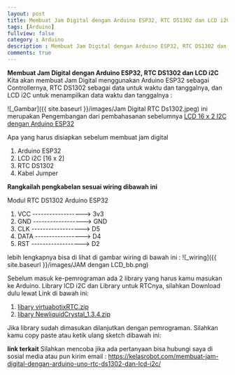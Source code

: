 ```yaml
---
layout: post
title: Membuat Jam Digital dengan Arduino ESP32, RTC DS1302 dan LCD i2C
tags: [Arduino]
fullview: false
category : Arduino
description : Membuat Jam Digital dengan Arduino ESP32, RTC DS1302 dan LCD i2C
comments: true
---
```

**Membuat Jam Digital dengan Arduino ESP32, RTC DS1302 dan LCD i2C**
Kita akan membuat Jam Digital menggunakan Arduino ESP32 sebagai Controllernya, RTC DS1302 sebagai data untuk waktu dan tanggalnya, dan LCD i2C untuk menampilkan data waktu dan tanggalnya :

![_Gambar]({{ site.baseurl }}/images/Jam Digital RTC Ds1302.jpeg)
ini merupakan Pengembangan dari pembahasanan sebelumnya
<a href="https://wanwanvm.github.io/lcd-pada-arduino-esp32/">LCD 16 x 2 I2C dengan Arduino ESP32</a>

Apa yang harus disiapkan sebelum membuat jam digital
1. Arduino ESP32
2. LCD i2C [16 x 2]
3. RTC DS1302
4. Kabel Jumper

**Rangkailah pengkabelan sesuai wiring dibawah ini**

Modul RTC DS1302          Arduino ESP32
1. VCC ------------------> 3v3
2. GND ------------------> GND
3. CLK ------------------> D5
4. DATA -----------------> D4
5. RST ------------------> D2

lebih lengkapnya bisa di lihat di gambar wiring di bawah ini :
![_wiring]({{ site.baseurl }}/images/JAM dengan LCD_bb.png)


Sebelum masuk ke-pemrograman ada 2 library yang harus kamu masukan ke Arduino. Library lCD i2C dan Library untuk RTCnya, silahkan Download dulu lewat Link di bawah ini:
1. <a href="https://www.dropbox.com/s/abagili6xb7xutj/virtuabotixRTC.zip?dl=0">libary virtuabotixRTC.zip </a>
2. <a href="https://www.dropbox.com/s/htqzmo3zdkx57az/NewliquidCrystal_1.3.4.zip?dl=0">libary NewliquidCrystal_1.3.4.zip</a>

Jika library sudah dimasukan dilanjutkan dengan pemrograman. Silahkan kamu copy paste atau ketik ulang sketch dibawah ini:
<script src="https://gist.github.com/wanwanvm/c05b97d85a1b939e93a18e7369908fd9.js"></script>

**link terkait**
Silahkan mencoba jika ada pertanyaan bisa hubungi saya di sosial media atau pun kirim email : 
<a href="https://kelasrobot.com/membuat-jam-digital-dengan-arduino-uno-rtc-ds1302-dan-lcd-i2c/">https://kelasrobot.com/membuat-jam-digital-dengan-arduino-uno-rtc-ds1302-dan-lcd-i2c/</a>




